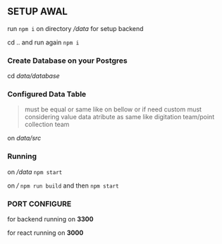 ## SETUP AWAL

run `npm i` on directory */data* for setup backend

cd ..
and run again `npm i`

### Create Database on your Postgres

cd *data/database*

### Configured Data Table

> must be equal or same like on bellow or if need custom must considering value data atribute as same like digitation team/point collection team

on *data/src*

### Running

on */data* `npm start`

on */* `npm run build` and then `npm start`

### PORT CONFIGURE

for backend running on **3300**

for react running on **3000**

